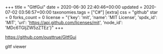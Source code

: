 +++
title = "GltfGui"
date = 2020-06-30 22:40:46+00:00
updated = 2020-07-02 03:56:57+00:00
taxonomies.tags = ["C#"]
[extra]
css = "github"
star = 0
forks_count = 0
license = "{'key': 'mit', 'name': 'MIT License', 'spdx_id': 'MIT', 'url': 'https://api.github.com/licenses/mit', 'node_id': 'MDc6TGljZW5zZTEz'}"
+++

<https://github.com/ousttrue/GltfGui>

gltf viewer

